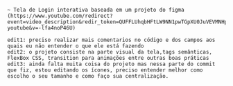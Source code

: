    ~ Tela de Login interativa baseada em um projeto do figma (https://www.youtube.com/redirect?event=video_description&redir_token=QUFFLUhqbHFtLW9NN1pwTGpXU0JuVEVMNHp0YjhxTTdWd3xBQ3Jtc0ttNkdFR1RES1BLMHYzWXdKczR2WWNudkozeGsyaFROMmRHMmd2T0p6NFFPMW1oY2Q4MzFzNjJrSHJGYVVaNHI3R2lFbDI5Mk1yU1htWmdZSG13WUNDcUpNZHNfb3FqYWRoN0cwYlRRc0xtdWQyZHVTYw&q=https%3A%2F%2Fwww.figma.com%2Ffile%2F2v1kiXUASdj7r84GnbJAFT%2Flogin-youtube&v=-lfa4noP46U)

    edit1: preciso realizar mais comentarios no código e dos campos aos quais eu não entender o que ele está fazendo
    edit2: o projeto consiste na parte visual da tela,tags semânticas, FlexBox CSS, transition para animações entre outras boas práticas
    edit3: ainda falta muita coisa do projeto mas nessa parte do commit que fiz, estou editando os ícones, preciso entender melhor como escolho o seu tamanho e como faço sua centralização.